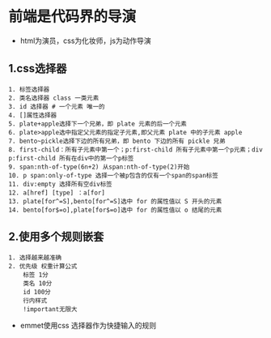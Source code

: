# 前端是代码界的导演

- html为演员，css为化妆师，js为动作导演

## 1.css选择器
    1. 标签选择器
    2. 类名选择器 class 一类元素
    3. id 选择器 # 一个元素 唯一的
    4. []属性选择器
    5. plate+apple选择下一个兄弟，即 plate 元素的后一个元素
    6. plate>apple选中指定父元素的指定子元素,即父元素 plate 中的子元素 apple
    7. bento~pickle选择下边的所有兄弟，即 bento 下边的所有 pickle 兄弟
    8. first-child：所有子元素中第一个；p:first-child 所有子元素中第一个p元素；div p:first-child 所有在div中的第一个p标签
    9. span:nth-of-type(6n+2) 从span:nth-of-type(2)开始
    10. p span:only-of-type 选择一个被p包含的仅有一个span的span标签
    11. div:empty 选择所有空div标签
    12. a[href] [type] ：a[for]
    13. plate[for^=S],bento[for^=S]选中 for 的属性值以 S 开头的元素
    14. bento[for$=o],plate[for$=o]选中 for 的属性值以 o 结尾的元素
## 2.使用多个规则嵌套
    1. 选择越来越准确
    2. 优先级 权重计算公式
        标签 1分
        类名 10分
        id 100分
        行内样式
        !important无限大
- emmet使用css 选择器作为快捷输入的规则

